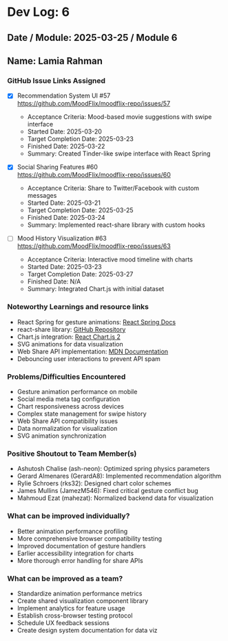 # Dev Log: 6
## Date / Module: 2025-03-25 / Module 6
## Name: Lamia Rahman

### GitHub Issue Links Assigned
- [x] Recommendation System UI #57  
https://github.com/MoodFlix/moodflix-repo/issues/57
  - Acceptance Criteria: Mood-based movie suggestions with swipe interface
  - Started Date: 2025-03-20
  - Target Completion Date: 2025-03-23
  - Finished Date: 2025-03-22
  - Summary: Created Tinder-like swipe interface with React Spring

- [x] Social Sharing Features #60  
https://github.com/MoodFlix/moodflix-repo/issues/60
  - Acceptance Criteria: Share to Twitter/Facebook with custom messages
  - Started Date: 2025-03-21
  - Target Completion Date: 2025-03-25
  - Finished Date: 2025-03-24
  - Summary: Implemented react-share library with custom hooks

- [ ] Mood History Visualization #63  
https://github.com/MoodFlix/moodflix-repo/issues/63
  - Acceptance Criteria: Interactive mood timeline with charts
  - Started Date: 2025-03-23
  - Target Completion Date: 2025-03-27
  - Finished Date: N/A
  - Summary: Integrated Chart.js with initial dataset

### Noteworthy Learnings and resource links
- React Spring for gesture animations: [React Spring Docs](https://www.react-spring.dev/)
- react-share library: [GitHub Repository](https://github.com/nygardk/react-share)
- Chart.js integration: [React Chart.js 2](https://react-chartjs-2.js.org/)
- SVG animations for data visualization
- Web Share API implementation: [MDN Documentation](https://developer.mozilla.org/en-US/docs/Web/API/Web_Share_API)
- Debouncing user interactions to prevent API spam

### Problems/Difficulties Encountered
- Gesture animation performance on mobile
- Social media meta tag configuration
- Chart responsiveness across devices
- Complex state management for swipe history
- Web Share API compatibility issues
- Data normalization for visualization
- SVG animation synchronization

### Positive Shoutout to Team Member(s)
- Ashutosh Chalise (ash-neon): Optimized spring physics parameters
- Gerard Almenares (GerardA8): Implemented recommendation algorithm
- Rylie Schroers (rks32): Designed chart color schemes
- James Mullins (JamezM546): Fixed critical gesture conflict bug
- Mahmoud Ezat (mahezat): Normalized backend data for visualization

### What can be improved individually?
- Better animation performance profiling
- More comprehensive browser compatibility testing
- Improved documentation of gesture handlers
- Earlier accessibility integration for charts
- More thorough error handling for share APIs

### What can be improved as a team?
- Standardize animation performance metrics
- Create shared visualization component library
- Implement analytics for feature usage
- Establish cross-browser testing protocol
- Schedule UX feedback sessions
- Create design system documentation for data viz
